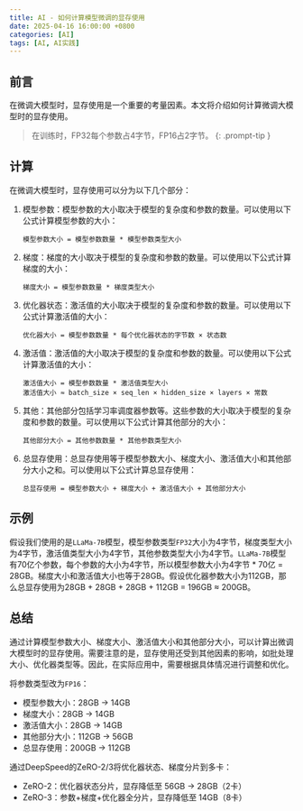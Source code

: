 ```yaml
---
title: AI - 如何计算模型微调的显存使用
date: 2025-04-16 16:00:00 +0800
categories: [AI]
tags: [AI, AI实践]
---
```


## 前言

在微调大模型时，显存使用是一个重要的考量因素。本文将介绍如何计算微调大模型时的显存使用。

> 在训练时，FP32每个参数占4字节，FP16占2字节。
{: .prompt-tip }


## 计算

在微调大模型时，显存使用可以分为以下几个部分：

1. 模型参数：模型参数的大小取决于模型的复杂度和参数的数量。可以使用以下公式计算模型参数的大小：

   ```
   模型参数大小 = 模型参数数量 * 模型参数类型大小
   ```

2. 梯度：梯度的大小取决于模型的复杂度和参数的数量。可以使用以下公式计算梯度的大小：

   ```
   梯度大小 = 模型参数数量 * 梯度类型大小
   ```

3. 优化器状态：激活值的大小取决于模型的复杂度和参数的数量。可以使用以下公式计算激活值的大小：

   ```
   优化器大小 = 模型参数数量 * 每个优化器状态的字节数 × 状态数
   ```

4. 激活值：激活值的大小取决于模型的复杂度和参数的数量。可以使用以下公式计算激活值的大小：

   ```
   激活值大小 = 模型参数数量 * 激活值类型大小
   激活值大小 ≈ batch_size × seq_len × hidden_size × layers × 常数

   ```

4. 其他：其他部分包括学习率调度器参数等。这些参数的大小取决于模型的复杂度和参数的数量。可以使用以下公式计算其他部分的大小：

   ```
   其他部分大小 = 其他参数数量 * 其他参数类型大小
   ```

5. 总显存使用：总显存使用等于模型参数大小、梯度大小、激活值大小和其他部分大小之和。可以使用以下公式计算总显存使用：

   ```
   总显存使用 = 模型参数大小 + 梯度大小 + 激活值大小 + 其他部分大小
   ```

## 示例


假设我们使用的是`LLaMa-7B`模型，模型参数类型`FP32`大小为4字节，梯度类型大小为4字节，激活值类型大小为4字节，其他参数类型大小为4字节。`LLaMa-7B`模型有70亿个参数，每个参数的大小为4字节，所以模型参数大小为4字节 * 70亿 = 28GB。梯度大小和激活值大小也等于28GB。假设优化器参数大小为112GB，那么总显存使用为28GB + 28GB + 28GB + 112GB = 196GB ≈ 200GB。

## 总结
通过计算模型参数大小、梯度大小、激活值大小和其他部分大小，可以计算出微调大模型时的显存使用。需要注意的是，显存使用还受到其他因素的影响，如批处理大小、优化器类型等。因此，在实际应用中，需要根据具体情况进行调整和优化。

将参数类型改为`FP16`：
- 模型参数大小：28GB → 14GB
- 梯度大小：28GB → 14GB
- 激活值大小：28GB → 14GB
- 其他部分大小：112GB → 56GB
- 总显存使用：200GB → 112GB


通过DeepSpeed的ZeRO-2/3将优化器状态、梯度分片到多卡：
- ZeRO-2：优化器状态分片，显存降低至 56GB → 28GB（2卡）​
- ZeRO-3：参数+梯度+优化器全分片，显存降低至 14GB（8卡）​
